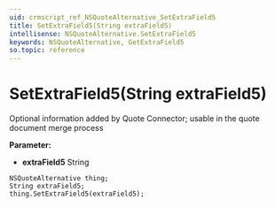 ```yaml
---
uid: crmscript_ref_NSQuoteAlternative_SetExtraField5
title: SetExtraField5(String extraField5)
intellisense: NSQuoteAlternative.SetExtraField5
keywords: NSQuoteAlternative, GetExtraField5
so.topic: reference
---
```


# SetExtraField5(String extraField5)

Optional information added by Quote Connector; usable in the quote document merge process

**Parameter:** 
 - **extraField5** String

```crmscript
NSQuoteAlternative thing;
String extraField5;
thing.SetExtraField5(extraField5);
```

